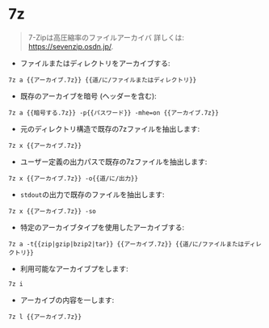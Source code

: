 # 7z

> 7-Zipは高圧縮率のファイルアーカイバ
> 詳しくは: <https://sevenzip.osdn.jp/>.

- ファイルまたはディレクトリをアーカイブする:

`7z a {{アーカイブ.7z}} {{道/に/ファイルまたはディレクトリ}}`

- 既存のアーカイブを暗号 (ヘッダーを含む):

`7z a {{暗号する.7z}} -p{{パスワード}} -mhe=on {{アーカイブ.7z}}`

- 元のディレクトリ構造で既存の7zファイルを抽出します:

`7z x {{アーカイブ.7z}}`

- ユーザー定義の出力パスで既存の7zファイルを抽出します:

`7z x {{アーカイブ.7z}} -o{{道/に/出力}}`

- `stdout`の出力で既存のファイルを抽出します:

`7z x {{アーカイブ.7z}} -so`

- 特定のアーカイブタイプを使用したアーカイブする:

`7z a -t{{zip|gzip|bzip2|tar}} {{アーカイブ.7z}} {{道/に/ファイルまたはディレクトリ}}`

- 利用可能なアーカイブプをします:

`7z i`

- アーカイブの内容を一します:

`7z l {{アーカイブ.7z}}`
